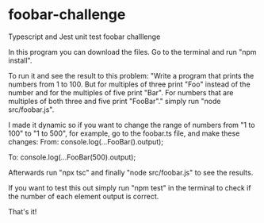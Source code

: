 # foobar-challenge
Typescript and Jest unit test foobar challlenge

In this program you can download the files. Go to the terminal and run "npm install".

To run it and see the result to this problem:
"Write a program that prints the numbers from 1 to 100. But for multiples of three print "Foo" instead of the number and for the multiples of five print "Bar".
For numbers that are multiples of both three and five print "FooBar"."
simply run "node src/foobar.js". 

I made it dynamic so if you want to change the range of numbers from "1 to 100" to "1 to 500", for example, go to the foobar.ts file, and make these changes:
From:
console.log(...FooBar().output);

To:
console.log(...FooBar(500).output);

Afterwards run "npx tsc" and finally "node src/foobar.js" to see the results. 

If you want to test this out simply run "npm test" in the terminal to check if the number of each element output is correct. 

That's it! 
